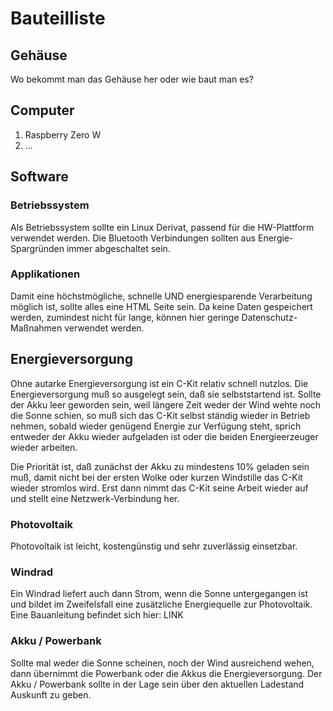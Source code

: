 # Bauteilliste

## Gehäuse
Wo bekommt man das Gehäuse her oder wie baut man es?

## Computer
1. Raspberry Zero W
2. ...

## Software

### Betriebssystem
Als Betriebssystem sollte ein Linux Derivat, passend für die HW-Plattform verwendet werden.
Die Bluetooth Verbindungen sollten aus Energie-Spargründen immer abgeschaltet sein.

### Applikationen
Damit eine höchstmögliche, schnelle UND energiesparende Verarbeitung möglich ist, sollte alles eine HTML Seite sein.
Da keine Daten gespeichert werden, zumindest nicht für lange, können hier geringe Datenschutz-Maßnahmen verwendet werden.

## Energieversorgung
Ohne autarke Energieversorgung ist ein C-Kit relativ schnell nutzlos.
Die Energieversorgung muß so ausgelegt sein, daß sie selbststartend ist. 
Sollte der Akku leer geworden sein, weil längere Zeit weder der Wind wehte noch die Sonne schien, so muß sich das C-Kit selbst ständig wieder
in Betrieb nehmen, sobald wieder genügend Energie zur Verfügung steht, sprich entweder der Akku wieder aufgeladen ist oder die beiden Energieerzeuger wieder 
arbeiten.

Die Priorität ist, daß zunächst der Akku zu mindestens 10% geladen sein muß, damit nicht bei der ersten Wolke oder kurzen Windstille das C-Kit wieder 
stromlos wird. Erst dann nimmt das C-Kit seine Arbeit wieder auf und stellt eine Netzwerk-Verbindung her.

### Photovoltaik
Photovoltaik ist leicht, kostengünstig und sehr zuverlässig einsetzbar.

### Windrad
Ein Windrad liefert auch dann Strom, wenn die Sonne untergegangen ist und bildet im Zweifelsfall eine zusätzliche Energiequelle zur Photovoltaik.
Eine Bauanleitung befindet sich hier: LINK

### Akku / Powerbank
Sollte mal weder die Sonne scheinen, noch der Wind ausreichend wehen, dann übernimmt die Powerbank oder die Akkus die Energieversorgung.
Der Akku / Powerbank sollte in der Lage sein über den aktuellen Ladestand Auskunft zu geben.
